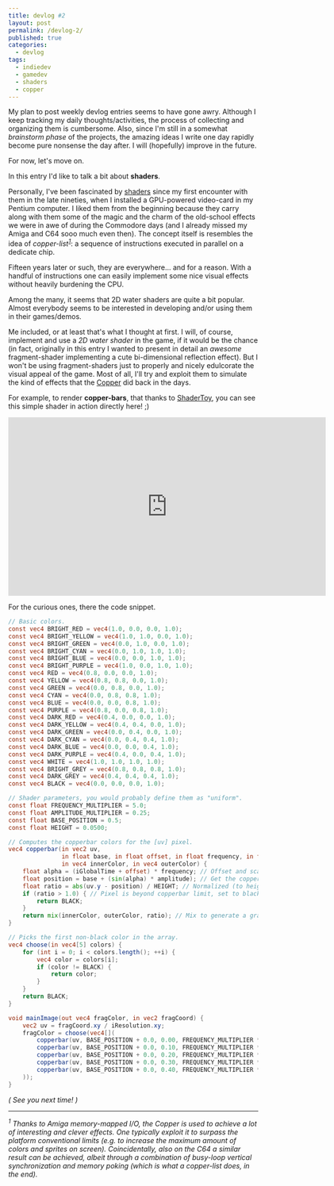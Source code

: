 ```yaml
---
title: devlog #2
layout: post
permalink: /devlog-2/
published: true
categories: 
  - devlog
tags: 
  - indiedev
  - gamedev
  - shaders
  - copper
---
```

My plan to post weekly devlog entries seems to have gone awry. Although I keep tracking my daily thoughts/activities, the process of collecting and organizing them is cumbersome. Also, since I'm still in a somewhat *brainstorm phase* of the projects, the amazing ideas I write one day rapidly become pure nonsense the day after. I will (hopefully) improve in the future.

For now, let's move on.

In this entry I'd like to talk a bit about **shaders**.

Personally, I've been fascinated by [shaders](https://en.wikipedia.org/wiki/Shader) since my first encounter with them in the late nineties, when I installed a GPU-powered video-card in my Pentium computer. I liked them from the beginning because they carry along with them some of the magic and the charm of the old-school effects we were in awe of during the Commodore days (and I already missed my Amiga and C64 sooo much even then). The concept itself is resembles the idea of *copper-list<sup>[1](#note_copperlist)</sup>*: a sequence of instructions executed in parallel on a dedicate chip.

Fifteen years later or such, they are everywhere... and for a reason. With a handful of instructions one can easily implement some nice visual effects without heavily burdening the CPU.

Among the many, it seems that 2D water shaders are quite a bit popular. Almost everybody seems to be interested in developing and/or using them in their games/demos.

Me included, or at least that's what I thought at first. I will, of course, implement and use a *2D water shader* in the game, if it would be the chance (in fact, originally in this entry I wanted to present in detail an *awesome* fragment-shader implementing a cute bi-dimensional reflection effect). But I won't be using fragment-shaders just to properly and nicely edulcorate the visual appeal of the game. Most of all, I'll try and exploit them to simulate the kind of effects that the [Copper](https://en.wikipedia.org/wiki/Original_Chip_Set#Copper) did back in the days.

For example, to render **copper-bars**, that thanks to [ShaderToy](https://www.shadertoy.com/view/MsfBz4), you can see this simple shader in action directly here! ;)

<div align="center"><iframe width="640" height="360" frameborder="0" src="https://www.shadertoy.com/embed/MsfBz4?gui=true&t=10&paused=true&muted=false" allowfullscreen></iframe></div>

For the curious ones, there the code snippet.

```glsl
// Basic colors.
const vec4 BRIGHT_RED = vec4(1.0, 0.0, 0.0, 1.0);
const vec4 BRIGHT_YELLOW = vec4(1.0, 1.0, 0.0, 1.0);
const vec4 BRIGHT_GREEN = vec4(0.0, 1.0, 0.0, 1.0);
const vec4 BRIGHT_CYAN = vec4(0.0, 1.0, 1.0, 1.0);
const vec4 BRIGHT_BLUE = vec4(0.0, 0.0, 1.0, 1.0);
const vec4 BRIGHT_PURPLE = vec4(1.0, 0.0, 1.0, 1.0);
const vec4 RED = vec4(0.8, 0.0, 0.0, 1.0);
const vec4 YELLOW = vec4(0.8, 0.8, 0.0, 1.0);
const vec4 GREEN = vec4(0.0, 0.8, 0.0, 1.0);
const vec4 CYAN = vec4(0.0, 0.8, 0.8, 1.0);
const vec4 BLUE = vec4(0.0, 0.0, 0.8, 1.0);
const vec4 PURPLE = vec4(0.8, 0.0, 0.8, 1.0);
const vec4 DARK_RED = vec4(0.4, 0.0, 0.0, 1.0);
const vec4 DARK_YELLOW = vec4(0.4, 0.4, 0.0, 1.0);
const vec4 DARK_GREEN = vec4(0.0, 0.4, 0.0, 1.0);
const vec4 DARK_CYAN = vec4(0.0, 0.4, 0.4, 1.0);
const vec4 DARK_BLUE = vec4(0.0, 0.0, 0.4, 1.0);
const vec4 DARK_PURPLE = vec4(0.4, 0.0, 0.4, 1.0);
const vec4 WHITE = vec4(1.0, 1.0, 1.0, 1.0);
const vec4 BRIGHT_GREY = vec4(0.8, 0.8, 0.8, 1.0);
const vec4 DARK_GREY = vec4(0.4, 0.4, 0.4, 1.0);
const vec4 BLACK = vec4(0.0, 0.0, 0.0, 1.0);

// Shader parameters, you would probably define them as "uniform".
const float FREQUENCY_MULTIPLIER = 5.0;
const float AMPLITUDE_MULTIPLIER = 0.25;
const float BASE_POSITION = 0.5;
const float HEIGHT = 0.0500;

// Computes the copperbar colors for the [uv] pixel.
vec4 copperbar(in vec2 uv,
               in float base, in float offset, in float frequency, in float amplitude,
               in vec4 innerColor, in vec4 outerColor) {
    float alpha = (iGlobalTime + offset) * frequency; // Offset and scale current time.
    float position = base + (sin(alpha) * amplitude); // Get the copperbar middle position.
    float ratio = abs(uv.y - position) / HEIGHT; // Normalized (to height) distance.
    if (ratio > 1.0) { // Pixel is beyond copperbar limit, set to black.
        return BLACK;
    }
    return mix(innerColor, outerColor, ratio); // Mix to generate a gradient.
}

// Picks the first non-black color in the array.
vec4 choose(in vec4[5] colors) {
    for (int i = 0; i < colors.length(); ++i) {
        vec4 color = colors[i];
        if (color != BLACK) {
            return color;
        }
    }
    return BLACK;
}

void mainImage(out vec4 fragColor, in vec2 fragCoord) {
    vec2 uv = fragCoord.xy / iResolution.xy;
    fragColor = choose(vec4[](
        copperbar(uv, BASE_POSITION + 0.0, 0.00, FREQUENCY_MULTIPLIER * 1.0, AMPLITUDE_MULTIPLIER * 1.0, BRIGHT_CYAN,    DARK_BLUE),
        copperbar(uv, BASE_POSITION + 0.0, 0.10, FREQUENCY_MULTIPLIER * 1.0, AMPLITUDE_MULTIPLIER * 1.0, BRIGHT_YELLOW, DARK_RED),
        copperbar(uv, BASE_POSITION + 0.0, 0.20, FREQUENCY_MULTIPLIER * 1.0, AMPLITUDE_MULTIPLIER * 1.0, BRIGHT_YELLOW, DARK_GREEN),
        copperbar(uv, BASE_POSITION + 0.0, 0.30, FREQUENCY_MULTIPLIER * 1.0, AMPLITUDE_MULTIPLIER * 1.0, PURPLE, DARK_YELLOW),
        copperbar(uv, BASE_POSITION + 0.0, 0.40, FREQUENCY_MULTIPLIER * 1.0, AMPLITUDE_MULTIPLIER * 1.0, BRIGHT_GREY, BLUE)
    ));
}
```

*( See you next time! )*

---

*<sup><a name="note_copperlist">1</a></sup> Thanks to Amiga memory-mapped I/O, the Copper is used to achieve a lot of interesting and clever effects. One typically exploit it to surpass the platform conventional limits (e.g. to increase the maximum amount of colors and sprites on screen). Coincidentally, also on the C64 a similar result can be achieved, albeit through a combination of busy-loop vertical synchronization and memory poking (which is what a copper-list does, in the end).*
